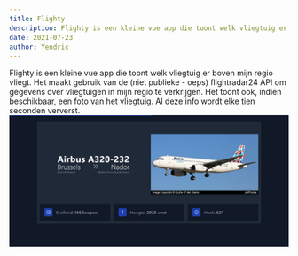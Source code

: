 ```yaml
---
title: Flighty
description: Flighty is een kleine vue app die toont welk vliegtuig er boven mijn regio vliegt.
date: 2021-07-23
author: Yendric
---
```


Flighty is een kleine vue app die toont welk vliegtuig er boven mijn regio vliegt.
Het maakt gebruik van de (niet publieke - oeps) flightradar24 API om gegevens over vliegtuigen in mijn regio te verkrijgen.
Het toont ook, indien beschikbaar, een foto van het vliegtuig. Al deze info wordt elke tien seconden ververst.
![flighty toont vliegtuig](/assets/img/flighty.png)